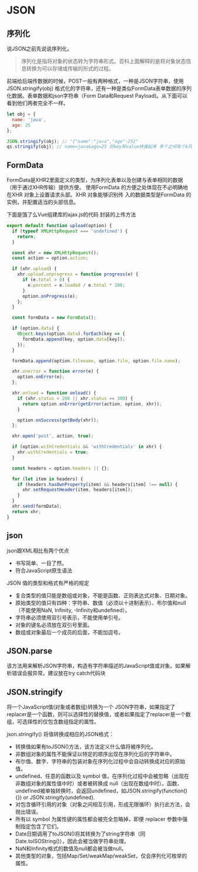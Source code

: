 
# JSON

## 序列化
说JSON之前先说说序列化。 

> 序列化是指将对象的状态转为字符串形式。百科上面解释的是将对象状态信息转换为可以存储或传输的形式的过程。

前端给后端传数据的时候，POST一般有两种格式，一种是JSON字符串，使用JSON.stringify(obj) 格式化的字符串，还有一种是类似FormData表单数据的序列化数据。表单数据和json字符串（Form Data和Request Payload)。从下面可以看到他们两者完全不一样。

```javascript
let obj = {
  name: 'java',
  age: 25
};

JSON.stringify(obj); // "{"name":"java","age":25}"
qs.stringify(obj); // name=java&age=25 将key和value拼接起来 多个之间有个&符号
```

## FormData 
FormData是XHR2里面定义的类型，为序列化表单以及创建与表单相同的数据（用于通过XHR传输）提供方便。 使用FormData 的方便之处体现在不必明确地在XHR 对象上设置请求头部。XHR 对象能够识别传
入的数据类型是FormData 的实例，并配置适当的头部信息。

下面是饿了么Vue组建库的ajax.js的代码 封装的上传方法
```javascript
export default function upload(option) {
  if (typeof XMLHttpRequest === 'undefined') {
    return;
  }

  const xhr = new XMLHttpRequest();
  const action = option.action;

  if (xhr.upload) {
    xhr.upload.onprogress = function progress(e) {
      if (e.total > 0) {
        e.percent = e.loaded / e.total * 100;
      }
      option.onProgress(e);
    };
  }

  const formData = new FormData();

  if (option.data) {
    Object.keys(option.data).forEach(key => {
      formData.append(key, option.data[key]);
    });
  }

  formData.append(option.filename, option.file, option.file.name);

  xhr.onerror = function error(e) {
    option.onError(e);
  };

  xhr.onload = function onload() {
    if (xhr.status < 200 || xhr.status >= 300) {
      return option.onError(getError(action, option, xhr));
    }

    option.onSuccess(getBody(xhr));
  };

  xhr.open('post', action, true);

  if (option.withCredentials && 'withCredentials' in xhr) {
    xhr.withCredentials = true;
  }

  const headers = option.headers || {};

  for (let item in headers) {
    if (headers.hasOwnProperty(item) && headers[item] !== null) {
      xhr.setRequestHeader(item, headers[item]);
    }
  }
  xhr.send(formData);
  return xhr;
}
```

## json
json跟XML相比有两个优点 

* 书写简单、一目了然。
* 符合JavaScript原生语法

JSON 值的类型和格式有严格的规定

* 复合类型的值只能是数组或对象，不能是函数、正则表达式对象、日期对象。
* 原始类型的值只有四种：字符串、数值（必须以十进制表示）、布尔值和null（不能使用NaN, Infinity, -Infinity和undefined）。
* 字符串必须使用双引号表示，不能使用单引号。
* 对象的键名必须放在双引号里面。
* 数组或对象最后一个成员的后面，不能加逗号。

## JSON.parse
该方法用来解析JSON字符串，构造有字符串描述的JavaScript值或对象。如果解析错误会报异常。建议放在try catch代码块


## JSON.stringify
将一个JavaScript值(对象或者数组)转换为一个 JSON字符串，如果指定了replacer是一个函数，则可以选择性的替换值，或者如果指定了replacer是一个数组，可选择性的仅包含数组指定的属性。

json.stringify() 将值转换成相应的JSON格式：

* 转换值如果有toJSON()方法，该方法定义什么值将被序列化。
* 非数组对象的属性不能保证以特定的顺序出现在序列化后的字符串中。
* 布尔值、数字、字符串的包装对象在序列化过程中会自动转换成对应的原始值。
* undefined、任意的函数以及 symbol 值，在序列化过程中会被忽略（出现在非数组对象的属性值中时）或者被转换成 null（出现在数组中时）。函数、undefined被单独转换时，会返回undefined，如JSON.stringify(function(){}) or JSON.stringify(undefined).
* 对包含循环引用的对象（对象之间相互引用，形成无限循环）执行此方法，会抛出错误。
* 所有以 symbol 为属性键的属性都会被完全忽略掉，即便 replacer 参数中强制指定包含了它们。
* Date日期调用了toJSON()将其转换为了string字符串（同Date.toISOString()），因此会被当做字符串处理。
* NaN和Infinity格式的数值及null都会被当做null。
* 其他类型的对象，包括Map/Set/weakMap/weakSet，仅会序列化可枚举的属性。